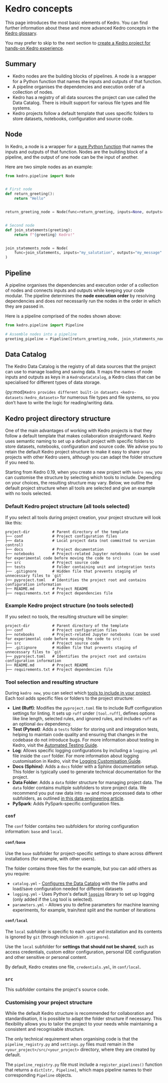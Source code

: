 # Kedro concepts

This page introduces the most basic elements of Kedro. You can find further information about these and more advanced Kedro concepts in the [Kedro glossary](../getting-started/glossary.md).

You may prefer to skip to the next section to [create a Kedro project for hands-on Kedro experience](../create/new_project.md).

## Summary

* Kedro nodes are the building blocks of pipelines. A node is a wrapper for a Python function that names the inputs and outputs of that function.
* A pipeline organises the dependencies and execution order of a collection of nodes.
* Kedro has a registry of all data sources the project can use called the Data Catalog. There is inbuilt support for various file types and file systems.
* Kedro projects follow a default template that uses specific folders to store datasets, notebooks, configuration and source code.


## Node

In Kedro, a node is a wrapper for a [pure Python function](../getting-started/glossary.md#node) that names the inputs and outputs of that function. Nodes are the building block of a pipeline, and the output of one node can be the input of another.

Here are two simple nodes as an example:

```python
from kedro.pipeline import Node


# First node
def return_greeting():
    return "Hello"


return_greeting_node = Node(func=return_greeting, inputs=None, outputs="my_salutation")


# Second node
def join_statements(greeting):
    return f"{greeting} Kedro!"


join_statements_node = Node(
    func=join_statements, inputs="my_salutation", outputs="my_message"
)
```

## Pipeline

A pipeline organises the dependencies and execution order of a collection of nodes and connects inputs and outputs while keeping your code modular. The pipeline determines the **node execution order** by resolving dependencies and does *not* necessarily run the nodes in the order in which they are passed in.

Here is a pipeline comprised of the nodes shown above:

```python
from kedro.pipeline import Pipeline

# Assemble nodes into a pipeline
greeting_pipeline = Pipeline([return_greeting_node, join_statements_node])
```

## Data Catalog

The Kedro Data Catalog is the registry of all data sources that the project can use to manage loading and saving data. It maps the names of node inputs and outputs as keys in a `KedroDataCatalog`, a Kedro class that can be specialised for different types of data storage.

{py:mod}`Kedro provides different built-in datasets <kedro-datasets:kedro_datasets>` for numerous file types and file systems, so you don’t have to write the logic for reading/writing data.

## Kedro project directory structure

One of the main advantages of working with Kedro projects is that they follow a default template that makes collaboration straightforward. Kedro uses semantic naming to set up a default project with specific folders to store datasets, notebooks, configuration and source code. We advise you to retain the default Kedro project structure to make it easy to share your projects with other Kedro users, although you can adapt the folder structure if you need to.

Starting from Kedro 0.19, when you create a new project with `kedro new`, you can customise the structure by selecting which tools to include. Depending on your choices, the resulting structure may vary. Below, we outline the default project structure when all tools are selected and give an example with no tools selected.

### Default Kedro project structure (all tools selected)

If you select all tools during project creation, your project structure will look like this:

```
project-dir          # Parent directory of the template
├── conf             # Project configuration files
├── data             # Local project data (not committed to version control)
├── docs             # Project documentation
├── notebooks        # Project-related Jupyter notebooks (can be used for experimental code before moving the code to src)
├── src              # Project source code
├── tests            # Folder containing unit and integration tests
├── .gitignore       # Hidden file that prevents staging of unnecessary files to `git`
├── pyproject.toml   # Identifies the project root and contains configuration information
├── README.md        # Project README
├── requirements.txt # Project dependencies file
```

### Example Kedro project structure (no tools selected)

If you select no tools, the resulting structure will be simpler:

```
project-dir          # Parent directory of the template
├── conf             # Project configuration files
├── notebooks        # Project-related Jupyter notebooks (can be used for experimental code before moving the code to src)
├── src              # Project source code
├── .gitignore       # Hidden file that prevents staging of unnecessary files to `git`
├── pyproject.toml   # Identifies the project root and contains configuration information
├── README.md        # Project README
├── requirements.txt # Project dependencies file
```

### Tool selection and resulting structure

During `kedro new`, you can select which [tools to include in your project](../create/new_project_tools.md). Each tool adds specific files or folders to the project structure:

- **Lint (Ruff)**: Modifies the `pyproject.toml` file to include Ruff configuration settings for linting. It sets up `ruff` under `[tool.ruff]`, defines options like line length, selected rules, and ignored rules, and includes `ruff` as an optional `dev` dependency.
- **Test (Pytest)**: Adds a `tests` folder for storing unit and integration tests, helping to maintain code quality and ensuring that changes in the codebase do not introduce bugs. For more information about testing in Kedro, visit the [Automated Testing Guide](../develop/automated_testing.md).
- **Log**: Allows specific logging configurations by including a `logging.yml` file inside the `conf` folder. For more information about logging customisation in Kedro, visit the [Logging Customisation Guide](../develop/logging.md).
- **Docs (Sphinx)**: Adds a `docs` folder with a Sphinx documentation setup. This folder is typically used to generate technical documentation for the project.
- **Data Folder**: Adds a `data` folder structure for managing project data. The `data` folder contains multiple subfolders to store project data. We recommend you put raw data into `raw` and move processed data to other subfolders, as outlined [in this data engineering article](https://towardsdatascience.com/the-importance-of-layered-thinking-in-data-engineering-a09f685edc71).
- **PySpark**: Adds PySpark-specific configuration files.

### `conf`

The `conf` folder contains two subfolders for storing configuration information: `base` and `local`.

#### `conf/base`

Use the `base` subfolder for project-specific settings to share across different installations (for example, with other users).

The folder contains three files for the example, but you can add others as you require:

-   `catalog.yml` - [Configures the Data Catalog](../catalog-data/data_catalog.md#use-the-data-catalog-within-kedro-configuration) with the file paths and load/save configuration needed for different datasets
-   `logging.yml` - Uses Python's default [`logging`](https://docs.python.org/3/library/logging.html) library to set up logging (only added if the Log tool is selected).
-   `parameters.yml` - Allows you to define parameters for machine learning experiments, for example, train/test split and the number of iterations

#### `conf/local`

The `local` subfolder is specific to each user and installation and its contents is ignored by `git` (through inclusion in `.gitignore`).

Use the `local` subfolder for **settings that should not be shared**, such as access credentials, custom editor configuration, personal IDE configuration and other sensitive or personal content.

By default, Kedro creates one file, `credentials.yml`, in `conf/local`.

### `src`

This subfolder contains the project's source code.

### Customising your project structure

While the default Kedro structure is recommended for collaboration and standardisation, it is possible to adapt the folder structure if necessary. This flexibility allows you to tailor the project to your needs while maintaining a consistent and recognisable structure.

The only technical requirement when organising code is that the `pipeline_registry.py` and `settings.py` files must remain in the `<your_project>/src/<your_project>` directory, where they are created by default.

The `pipeline_registry.py` file must include a `register_pipelines()` function that returns a `dict[str, Pipeline]`, which maps pipeline names to their corresponding `Pipeline` objects.
